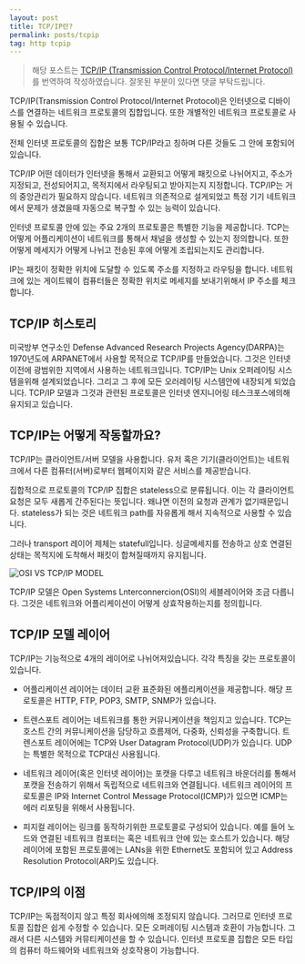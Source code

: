 ```yaml
---
layout: post
title: TCP/IP란?
permalink: posts/tcpip
tag: http tcpip
---
```


> 해당 포스트는 [TCP/IP (Transmission Control Protocol/Internet Protocol)](https://searchnetworking.techtarget.com/definition/TCP-IP)를 번역하여 작성하였습니다. 잘못된 부분이 있다면 댓글 부탁드립니다.

TCP/IP(Transmission Control Protocol/Internet Protocol)은 인터넷으로 디바이스를 연결하는 네트워크 프로토콜의 집합입니다. 또한 개별적인 네트워크 프로토콜로 사용될 수 있습니다.

전체 인터넷 프로토콜의 집합은 보통 TCP/IP라고 칭하며 다른 것들도 그 안에 포함되어 있습니다.

TCP/IP 어떤 데이터가 인터넷을 통해서 교환되고 어떻게 패킷으로 나뉘어지고, 주소가 지정되고, 전성되어지고, 목적지에서 라우팅되고 받아지는지 지정합니다. TCP/IP는 거의 중앙관리가 필요하지 않습니다. 네트워크 의존적으로 설게되었고 특정 기기 네트워크에서 문제가 생겼을때 자동으로 복구할 수 있는 능력이 있습니다.

인터넷 프로토콜 안에 있는 주요 2개의 프로토콜은 특별한 기능을 제공합니다.
TCP는 어떻게 어플리케이션이 네트워크를 통해서 채널을 생성할 수 있는지 정의합니다. 또한 어떻게 메세지가 어떻게 나뉘고 전송된 후에 어떻게 조립되는지도 관리합니다.

IP는 패킷이 정확한 위치에 도달할 수 있도록 주소를 지정하고 라우팅을 합니다. 네트워크에 있는 게이트웨이 컴퓨터들은 정확한 위치로 메세지를 보내기위해서 IP 주소를 체크합니다.

## TCP/IP 히스토리

미국방부 연구소인 Defense Advanced Research Projects Agency(DARPA)는 1970년도에 ARPANET에서 사용할 목적으로 TCP/IP를 만들었습니다. 그것은 인터넷 이전에 광범위한 지역에서 사용하는 네트워크입니다. TCP/IP는 Unix 오퍼레이팅 시스템을위해 설계되었습니다. 그리고 그 후에 모든 오러레이팅 시스템안에 내장되게 되었습니다.
TCP/IP 모델과 그것과 관련된 프로토콜은 인터넷 엔지니어링 테스크포스에의해 유지되고 있습니다.

## TCP/IP는 어떻게 작동할까요?

TCP/IP는 클라이언트/서버 모델을 사용합니다. 유저 혹은 기기(클라이언트)는 네트워크에서 다른 컴퓨터(서버)로부터 웹페이지와 같은 서비스를 제공받습니다.

집합적으로 프로토콜의 TCP/IP 집합은 stateless으로 분류됩니다. 이는 각 클라이언트 요청은 모두 새롭게 간주된다는 뜻입니다. 왜냐면 이전의 요청과 관계가 없기때문입니다. stateless가 되는 것은 네트워크 path를 자유롭게 해서 지속적으로 사용할 수 있습니다.

그러나 transport 레이어 제체는 statefull입니다. 싱글메세지를 전송하고 상호 연결된 상태는 목적지에 도착해서 패킷이 합쳐질때까지 유지됩니다.

![OSI VS TCP/IP MODEL](https://cdn.ttgtmedia.com/rms/onlineImages/networking-osi_vs_tcp-ip_model_table_desktop.jpg)

TCP/IP 모델은 Open Systems Lnterconnercion(OSI)의 세블레이어와 조금 다릅니다. 그것은 네트워크와 어플리케이션이 어떻게 상효작용하는지를 정의힙니다.

## TCP/IP 모델 레이어

TCP/IP는 기능적으로 4개의 레이어로 나뉘어져있습니다. 각각 특징을 갖는 프로토콜이 있습니다.

- 어플리케이션 레이어는 데이터 교환 표준화된 에플리케이션을 제공합니다. 해당 프로토콜은 HTTP, FTP, POP3, SMTP, SNMP가 있습니다.

- 트렌스포트 레이어는 네트워크를 통한 커뮤니케이션을 책임지고 있습니다. TCP는 호스트 간의 커뮤니케이션을 담당하고 흐름제어, 다중화, 신뢰성을 구축합니다. 트렌스포트 레이어에는 TCP와 User Datagram Protocol(UDP)가 있습니다. UDP는 특별한 목적으로 TCP대신 사용됩니다.

- 네트워크 레이어(혹은 인터넷 레이어)는 포캣을 다루고 네트워크 바운더리를 통해서 포캣을 전송하기 위해서 독립적으로 네트워크와 연결됩니다. 네트워크 레이어의 프로토콜은 IP와 Internet Control Message Protocol(ICMP)가 있으면 ICMP는 에러 리포팅을 위해서 사용됩니다.

- 피지컬 레이어는 링크를 동작하기위한 프로토콜로 구성되어 있습니다. 예를 들어 노드와 연결된 네트워크 컴포터는 혹은 네트워크 안에 있는 호스트가 있습니다. 해당 레이어에 포함된 프로토콜에는 LANs을 위한 Ethernet도 포함되어 있고 Address Resolution Protocol(ARP)도 있습니다.

## TCP/IP의 이점

TCP/IP는 독점적이지 않고 특정 회사에의해 조정되지 않습니다. 그러므로 인터넷 프로토콜 집합은 쉽게 수정할 수 있습니다. 모든 오퍼레이팅 시스템과 호환이 가능합니다. 그래서 다른 시스템와 커뮤티케이션을 할 수 있습니다. 인터넷 프로토콜 집합은 모든 타입의 컴퓨터 하드웨어와 네트워크와 상호작용이 가능합니다.
